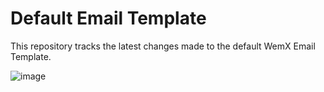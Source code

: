 # Default Email Template

This repository tracks the latest changes made to the default WemX Email Template.

![image](https://github.com/WemxPro/mail-default/assets/58806240/6570579f-3e61-46d6-94d5-14ec47b5fc2f)

